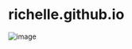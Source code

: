 # richelle.github.io
![image](https://github.com/user-attachments/assets/8775b6b5-006f-4481-8b67-5ef473552bac)
